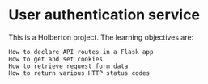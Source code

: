 # User authentication service

This is a Holberton project.
The learning objectives are:

    How to declare API routes in a Flask app
    How to get and set cookies
    How to retrieve request form data
    How to return various HTTP status codes
